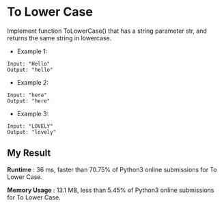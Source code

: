 # To Lower Case

Implement function ToLowerCase() that has a string parameter str, and returns the same string in lowercase.


- Example 1:

```
Input: "Hello"
Output: "hello"
```

- Example 2:

```
Input: "here"
Output: "here"
```

- Example 3:

```
Input: "LOVELY"
Output: "lovely"
```


## My Result

**Runtime** : 36 ms, faster than 70.75% of Python3 online submissions for To Lower Case.

**Memory Usage** : 13.1 MB, less than 5.45% of Python3 online submissions for To Lower Case.
